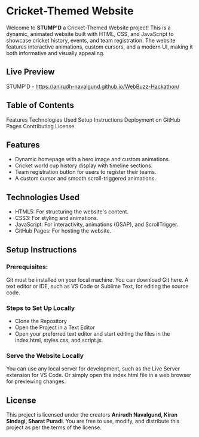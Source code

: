 # Cricket-Themed Website
Welcome to **STUMP'D** a Cricket-Themed Website project! This is a dynamic, animated website built with HTML, CSS, and JavaScript to showcase cricket history, events, and team registration. The website features interactive animations, custom cursors, and a modern UI, making it both informative and visually appealing.

## Live Preview
STUMP'D - https://anirudh-navalgund.github.io/WebBuzz-Hackathon/

## Table of Contents
Features
Technologies Used
Setup Instructions
Deployment on GitHub Pages
Contributing
License

## Features
- Dynamic homepage with a hero image and custom animations.
- Cricket world cup history display with timeline sections.
- Team registration button for users to register their teams.
- A custom cursor and smooth scroll-triggered animations.

## Technologies Used
- HTML5: For structuring the website's content.
- CSS3: For styling and animations.
- JavaScript: For interactivity, animations (GSAP), and ScrollTrigger.
- GitHub Pages: For hosting the website.

## Setup Instructions
### Prerequisites:
Git must be installed on your local machine. You can download Git here.
A text editor or IDE, such as VS Code or Sublime Text, for editing the source code.

### Steps to Set Up Locally
- Clone the Repository
- Open the Project in a Text Editor
- Open your preferred text editor and start editing the files in the index.html, styles.css, and script.js.

### Serve the Website Locally
You can use any local server for development, such as the Live Server extension for VS Code. Or simply open the index.html file in a web browser for previewing changes.

## License
This project is licensed under the creators **Anirudh Navalgund, Kiran Sindagi, Sharat Puradi**. You are free to use, modify, and distribute this project as per the terms of the license.

